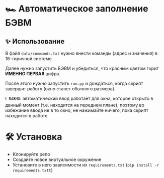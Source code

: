 # 🏎️ Автоматическое заполнение БЭВМ

## ✨ Использование
В файл `data/commands.txt` нужно внести команды (адрес и значения) в 16-тиричной системе.

Далее нужно запустить БЭВМ и убедиться, что красным цветом горит **ИМЕННО ПЕРВАЯ** цифра.

После этого нужно запустить `run.py` и дождаться, когда скрипт завершит работу (окно станет обычного размера).

`❗ ВАЖНО`: автоматический ввод работает для окна, которое открыто в данный момент (т.е. находится на переднем плане), 
поэтому во избежание ввода не в то окно, не нажимайте ничего, пока скрипт находится в работе 

# 🛠️ Установка
* Клонируйте репо
* Создайте новое виртуальное окружение
* Установите в него зависимости их `requirements.txt` (`pip install -r requirements.txtt`)
